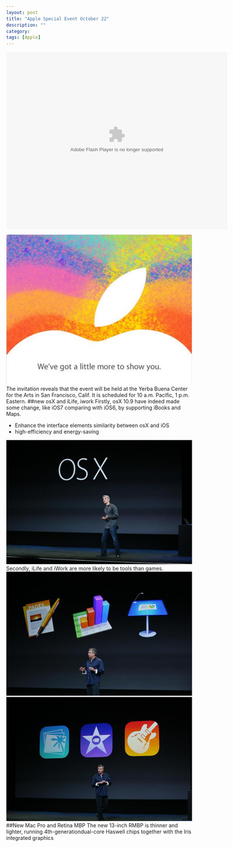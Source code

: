 ```yaml
---
layout: post
title: "Apple Special Event October 22"
description: ""
category: 
tags: [Apple]
---
```


<p><embed src="http://player.youku.com/player.php/sid/XNjI1MDE2NDc2/v.swf" allowfullscreen="true" quality="high" width="600" height="480" align="middle" type="application/x-shockwave-flash" flashvars="winType=index" style="visibility:visible;" /></p>

<img src="assets/apple20131022/invite.jpg">   
The invitation reveals that the event will be held at the Yerba Buena Center for the Arts in San Francisco, Calif. It is scheduled for 10 a.m. Pacific, 1 p.m. Eastern.
##new osX and iLife, iwork
Firstly, osX 10.9 have indeed made some change, like iOS7 comparing with iOS6, by supporting iBooks and Maps.    
<ul>
<li>Enhance the interface elements similarity between osX and iOS</a></li>
<li>high-efficiency and energy-saving</a></li>
</ul>
<img src="assets/apple20131022/osX.jpg">     
Secondly, iLife and iWork are more likely to be tools than games.
<img src="assets/apple20131022/iWork.jpg">
<img src="assets/apple20131022/iLife.jpg">
##New Mac Pro and Retina MBP
The new 13-inch RMBP is thinner and lighter, running 4th-generationdual-core Haswell chips together with the Iris integrated graphics

